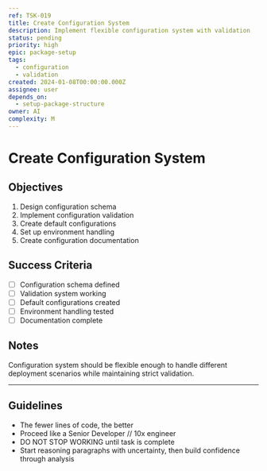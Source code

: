 ```yaml
---
ref: TSK-019
title: Create Configuration System
description: Implement flexible configuration system with validation
status: pending
priority: high
epic: package-setup
tags:
  - configuration
  - validation
created: 2024-01-08T00:00:00.000Z
assignee: user
depends_on:
  - setup-package-structure
owner: AI
complexity: M
---
```


# Create Configuration System

## Objectives

1. Design configuration schema
2. Implement configuration validation
3. Create default configurations
4. Set up environment handling
5. Create configuration documentation

## Success Criteria

- [ ] Configuration schema defined
- [ ] Validation system working
- [ ] Default configurations created
- [ ] Environment handling tested
- [ ] Documentation complete

## Notes

Configuration system should be flexible enough to handle different deployment scenarios while maintaining strict validation.

---

## Guidelines

- The fewer lines of code, the better
- Proceed like a Senior Developer // 10x engineer
- DO NOT STOP WORKING until task is complete
- Start reasoning paragraphs with uncertainty, then build confidence through analysis
